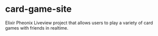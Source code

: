 # card-game-site
Elixir Pheonix Liveview project that allows users to play a variety of card games with friends in realtime.
